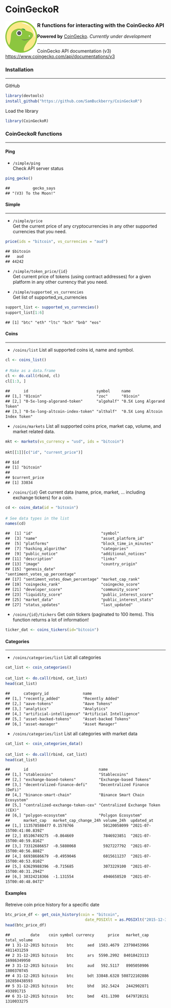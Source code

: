 CoinGeckoR
================

<a><img src="images/CoinGecko_Logo.png" align="left" height="100" width="100" ></a>

### R functions for interacting with the CoinGecko API

**Powered by** [CoinGecko](https://www.coingecko.com/). *Currently under
development*

-----

CoinGecko API documentation (v3)
<https://www.coingecko.com/api/documentations/v3>

### Installation

-----

GitHub

``` r
library(devtools)
install_github("https://github.com/SamBuckberry/CoinGeckoR")
```

Load the library

``` r
library(CoinGeckoR)
```

### CoinGeckoR functions

-----

#### Ping

  - `/simple/ping`  
    Check API server status

<!-- end list -->

``` r
ping_gecko()
```

    ##          gecko_says 
    ## "(V3) To the Moon!"

#### Simple

-----

  - `/simple/price`  
    Get the current price of any cryptocurrencies in any other supported
    currencies that you need.

<!-- end list -->

``` r
price(ids = "bitcoin", vs_currencies = "aud")
```

    ## $bitcoin
    ##   aud 
    ## 44242

  - `/simple/token_price/{id}`  
    Get current price of tokens (using contract addresses) for a given
    platform in any other currency that you need.

  - `/simple/supported_vs_currencies`  
    Get list of supported\_vs\_currencies

<!-- end list -->

``` r
support_list <- supported_vs_currencies()
support_list[1:6]
```

    ## [1] "btc" "eth" "ltc" "bch" "bnb" "eos"

#### Coins

-----

  - `/coins/list` List all supported coins id, name and symbol.

<!-- end list -->

``` r
cl <- coins_list()

# Make as a data.frame
cl <- do.call(rbind, cl)
cl[1:3, ]
```

    ##      id                              symbol     name                           
    ## [1,] "01coin"                        "zoc"      "01coin"                       
    ## [2,] "0-5x-long-algorand-token"      "algohalf" "0.5X Long Algorand Token"     
    ## [3,] "0-5x-long-altcoin-index-token" "althalf"  "0.5X Long Altcoin Index Token"

  - `/coins/markets` List all supported coins price, market cap, volume,
    and market related data.

<!-- end list -->

``` r
mkt <- markets(vs_currency = "usd", ids = "bitcoin")

mkt[[1]][c("id", "current_price")]
```

    ## $id
    ## [1] "bitcoin"
    ## 
    ## $current_price
    ## [1] 33034

  - `/coins/{id}` Get current data (name, price, market, … including
    exchange tickers) for a coin.

<!-- end list -->

``` r
cd <- coins_data(id = "bitcoin")

# See data types in the list
names(cd)
```

    ##  [1] "id"                              "symbol"                         
    ##  [3] "name"                            "asset_platform_id"              
    ##  [5] "platforms"                       "block_time_in_minutes"          
    ##  [7] "hashing_algorithm"               "categories"                     
    ##  [9] "public_notice"                   "additional_notices"             
    ## [11] "description"                     "links"                          
    ## [13] "image"                           "country_origin"                 
    ## [15] "genesis_date"                    "sentiment_votes_up_percentage"  
    ## [17] "sentiment_votes_down_percentage" "market_cap_rank"                
    ## [19] "coingecko_rank"                  "coingecko_score"                
    ## [21] "developer_score"                 "community_score"                
    ## [23] "liquidity_score"                 "public_interest_score"          
    ## [25] "market_data"                     "public_interest_stats"          
    ## [27] "status_updates"                  "last_updated"

  - `/coins/{id}/tickers` Get coin tickers (paginated to 100 items).
    This function returns a lot of information\!

<!-- end list -->

``` r
ticker_dat <- coins_tickers(id="bitcoin")
```

#### Categories

-----

  - `/coins/categories/list` List all categories

<!-- end list -->

``` r
cat_list <- coin_categories()

cat_list <- do.call(rbind, cat_list)
head(cat_list)
```

    ##      category_id               name                     
    ## [1,] "recently_added"          "Recently Added"         
    ## [2,] "aave-tokens"             "Aave Tokens"            
    ## [3,] "analytics"               "Analytics"              
    ## [4,] "artificial-intelligence" "Artificial Intelligence"
    ## [5,] "asset-backed-tokens"     "Asset-backed Tokens"    
    ## [6,] "asset-manager"           "Asset Manager"

  - `/coins/categories/list` List all categories with market data

<!-- end list -->

``` r
cat_list <- coin_categories_data()

cat_list <- do.call(rbind, cat_list)
head(cat_list)
```

    ##      id                               name                              
    ## [1,] "stablecoins"                    "Stablecoins"                     
    ## [2,] "exchange-based-tokens"          "Exchange-based Tokens"           
    ## [3,] "decentralized-finance-defi"     "Decentralized Finance (DeFi)"    
    ## [4,] "binance-smart-chain"            "Binance Smart Chain Ecosystem"   
    ## [5,] "centralized-exchange-token-cex" "Centralized Exchange Token (CEX)"
    ## [6,] "polygon-ecosystem"              "Polygon Ecosystem"               
    ##      market_cap   market_cap_change_24h volume_24h  updated_at                
    ## [1,] 113578588477 0.1578766             50120058099 "2021-07-15T00:41:00.839Z"
    ## [2,] 85106749275  -0.864669             7846923851  "2021-07-15T00:40:59.816Z"
    ## [3,] 73312686657  -0.5880068            5927227792  "2021-07-15T00:40:56.888Z"
    ## [4,] 66938686679  -0.4959046            6015611237  "2021-07-15T00:40:53.010Z"
    ## [5,] 63629988396  -0.715685             3073229100  "2021-07-15T00:40:31.294Z"
    ## [6,] 30324218366  -1.131554             4946658520  "2021-07-15T00:40:48.047Z"

#### Examples

Retreive coin price history for a specific date

``` r
btc_price_df <- get_coin_history(coin = "bitcoin",
                                   date_POSIXlt = as.POSIXlt("2015-12-31"))
head(btc_price_df)
```

    ##         date    coin symbol currency      price   market_cap total_volume
    ## 1 31-12-2015 bitcoin    btc      aed  1583.4679  23798453966   4811431259
    ## 2 31-12-2015 bitcoin    btc      ars  5590.2992  84018423113  16986349950
    ## 3 31-12-2015 bitcoin    btc      aud   592.5117   8905050906   1800370745
    ## 4 31-12-2015 bitcoin    btc      bdt 33848.6328 508722102886 102850438593
    ## 5 31-12-2015 bitcoin    btc      bhd   162.5424   2442902871    493891715
    ## 6 31-12-2015 bitcoin    btc      bmd   431.1390   6479728151   1310033275
